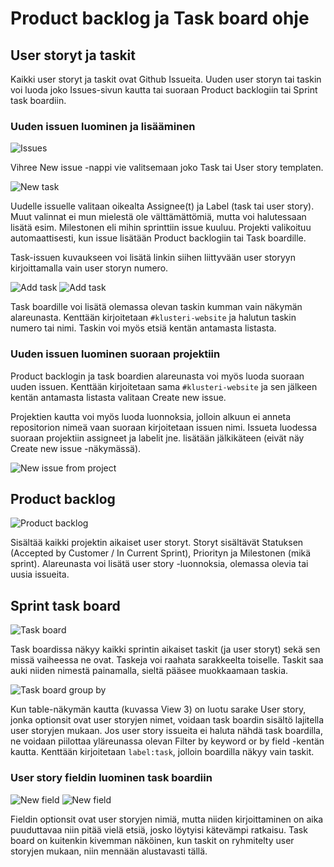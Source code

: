 # Product backlog ja Task board ohje

## User storyt ja taskit

Kaikki user storyt ja taskit ovat Github Issueita. Uuden user storyn tai taskin voi luoda joko Issues-sivun kautta tai suoraan Product backlogiin tai Sprint task boardiin.


### Uuden issuen luominen ja lisääminen

![Issues](img/issues.png)

Vihree New issue -nappi vie valitsemaan joko Task tai User story templaten.

![New task](img/new_task.png)

Uudelle issuelle valitaan oikealta Assignee(t) ja Label (task tai user story). Muut valinnat ei mun mielestä ole välttämättömiä, mutta voi halutessaan lisätä esim. Milestonen eli mihin sprinttiin issue kuuluu. Projekti valikoituu automaattisesti, kun issue lisätään Product backlogiin tai Task boardille.

Task-issuen kuvaukseen voi lisätä linkin siihen liittyvään user storyyn kirjoittamalla vain user storyn numero.

![Add task](img/add_task_to_board.png)
![Add task](img/add_task_to_table.png)

Task boardille voi lisätä olemassa olevan taskin kumman vain näkymän alareunasta. Kenttään kirjoitetaan `#klusteri-website` ja halutun taskin numero tai nimi. Taskin voi myös etsiä kentän antamasta listasta.


### Uuden issuen luominen suoraan projektiin

Product backlogin ja task boardien alareunasta voi myös luoda suoraan uuden issuen. Kenttään kirjoitetaan sama `#klusteri-website` ja sen jälkeen kentän antamasta listasta valitaan Create new issue.

Projektien kautta voi myös luoda luonnoksia, jolloin alkuun ei anneta repositorion nimeä vaan suoraan kirjoitetaan issuen nimi. Issueta luodessa suoraan projektiin assigneet ja labelit jne. lisätään jälkikäteen (eivät näy Create new issue -näkymässä).

![New issue from project](img/new_issue_from_project.png)


## Product backlog

![Product backlog](img/product_backlog.png)

Sisältää kaikki projektin aikaiset user storyt. Storyt sisältävät Statuksen (Accepted by Customer / In Current Sprint), Priorityn ja Milestonen (mikä sprint). Alareunasta voi lisätä user story -luonnoksia, olemassa olevia tai uusia issueita.


## Sprint task board

![Task board](img/taskboard.png)

Task boardissa näkyy kaikki sprintin aikaiset taskit (ja user storyt) sekä sen missä vaiheessa ne ovat. Taskeja voi raahata sarakkeelta toiselle. Taskit saa auki niiden nimestä painamalla, sieltä pääsee muokkaamaan taskia.

![Task board group by](img/taskboard_grouping.png)

Kun table-näkymän kautta (kuvassa View 3) on luotu sarake User story, jonka optionsit ovat user storyjen nimet, voidaan task boardin sisältö lajitella user storyjen mukaan. Jos user story issueita ei haluta nähdä task boardilla, ne voidaan piilottaa yläreunassa olevan Filter by keyword or by field -kentän kautta. Kenttään kirjoitetaan `label:task`, jolloin boardilla näkyy vain taskit. 


### User story fieldin luominen task boardiin

![New field](img/create_field.png)
![New field](img/create_field2.png)

Fieldin optionsit ovat user storyjen nimiä, mutta niiden kirjoittaminen on aika puuduttavaa niin pitää vielä etsiä, josko löytyisi kätevämpi ratkaisu. Task board on kuitenkin kivemman näköinen, kun taskit on ryhmitelty user storyjen mukaan, niin mennään alustavasti tällä.